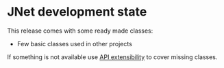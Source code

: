 # JNet development state

This release comes with some ready made classes:

* Few basic classes used in other projects

If something is not available use [API extensibility](API_extensibility.md) to cover missing classes.
